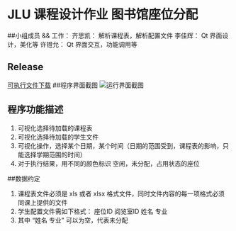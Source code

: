 # JLU 课程设计作业 图书馆座位分配
##小组成员 && 工作：
  齐思凯： 解析课程表，解析配置文件
  李佳辉： Qt 界面设计，美化等
  许镫允： Qt 界面交互，功能调用等
## Release
[可执行文件下载][1]
##程序界面截图
![运行界面截图][2]
## 程序功能描述

 1. 可视化选择待加载的课程表
 2. 可视化选择待加载的学生文件
 3. 可视化操作，选择某个日期，某个时间（日期的范围受到，课程表的影响，只能选择学期范围的时间）
 4. 对于执行结果，用不同的颜色标识  空闲，未分配，占用状态的座位

##数据约定

 1. 课程表文件必须是 xls 或者 xlsx 格式文件，同时文件内容的每一项格式必须同课上提供的文件
 2. 学生配置文件需如下格式：
    座位ID	阅览室ID	姓名	专业
 3. 其中 “姓名	专业” 可以为空，代表未分配

 
  [1]: https://github.com/qisikai/JLU_homework_v1/tree/master/docs
  [2]: https://github.com/qisikai/JLU_homework_v1/tree/master/docs/1.png